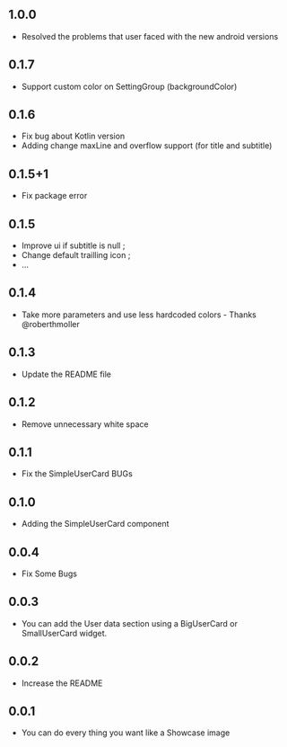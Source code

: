 ## 1.0.0

- Resolved the problems that user faced with the new android versions

## 0.1.7

- Support custom color on SettingGroup (backgroundColor)

## 0.1.6

- Fix bug about Kotlin version
- Adding change maxLine and overflow support (for title and subtitle)

## 0.1.5+1

- Fix package error

## 0.1.5

- Improve ui if subtitle is null ;
- Change default trailling icon ;
- ...

## 0.1.4

- Take more parameters and use less hardcoded colors - Thanks @roberthmoller

## 0.1.3

- Update the README file

## 0.1.2

- Remove unnecessary white space

## 0.1.1

- Fix the SimpleUserCard BUGs

## 0.1.0

- Adding the SimpleUserCard component

## 0.0.4

- Fix Some Bugs

## 0.0.3

- You can add the User data section using a BigUserCard or SmallUserCard widget.

## 0.0.2

- Increase the README

## 0.0.1

- You can do every thing you want like a Showcase image
